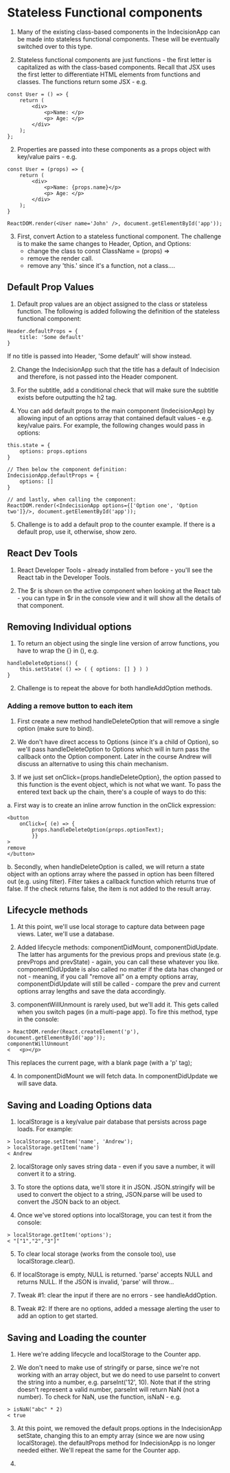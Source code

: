 # Stateless Functional components

1. Many of the existing class-based components in the IndecisionApp can be made into stateless functional components.  These will be eventually switched over to this type.

2. Stateless functional components are just functions - the first letter is capitalized as with the class-based components.  Recall that JSX uses the first letter to differentiate HTML elements from functions and classes. The functions return some JSX - e.g.
```
const User = () => {
    return (
        <div>
            <p>Name: </p>
            <p> Age: </p>
        </div>
    );
};
```

2. Properties are passed into these components as a props object with key/value pairs - e.g.
```
const User = (props) => {
    return (
        <div>
            <p>Name: {props.name}</p>
            <p> Age: </p>
        </div>
    );
}

ReactDOM.render(<User name='John' />, document.getElementById('app'));

```

3. First, convert Action to a stateless functional component.  The challenge is to make the same changes to Header, Option, and Options:
    - change the class to const ClassName = (props) =>
    - remove the render call.
    - remove any 'this.' since it's a function, not a class....

## Default Prop Values

1. Default prop values are an object assigned to the class or stateless function.  The following is added following the definition of the stateless functional component:
```
Header.defaultProps = {
    title: 'Some default'
}
```
If no title is passed into Header, 'Some default' will show instead.  

2. Change the IndecisionApp such that the title has a default of Indecision and therefore, is not passed into the Header component.

3. For the subtitle, add a conditional check that will make sure the subtitle exists before outputting the h2 tag.

4. You can add default props to the main component (IndecisionApp) by allowing input of an options array that contained default values - e.g. key/value pairs.  For example,  the following changes would pass in options:
```
this.state = {
    options: props.options
}

// Then below the component definition:
IndecisionApp.defaultProps = {
    options: []
}

// and lastly, when calling the component:
ReactDOM.render(<IndecisionApp options={['Option one', 'Option two']}/>, document.getElementById('app'));
```

5. Challenge is to add a default prop to the counter example.  If there is a default prop, use it, otherwise, show zero.

## React Dev Tools

1. React Developer Tools - already installed from before - you'll see the React tab in the Developer Tools.

2. The $r is shown on the active component when looking at the React tab - you can type in $r in the console view and it will show all the details of that component.

## Removing Individual options

1. To return an object using the single line version of arrow functions, you have to wrap the {} in (), e.g.

```
handleDeleteOptions() {
    this.setState( () => ( { options: [] } ) )
}
```

2. Challenge is to repeat the above for both handleAddOption methods.

### Adding a remove button to each item

1. First create a new method handleDeleteOption that will remove a single option (make sure to bind).

2. We don't have direct access to Options (since it's a child of Option), so we'll pass handleDeleteOption to Options which will in turn pass the callback onto the Option component.  Later in the course Andrew will discuss an alternative to using this chain mechanism.

3. If we just set onClick={props.handleDeleteOption}, the option passed to this function is the event object, which is not what we want.  To pass the entered text back up the chain, there's a couple of ways to do this:

a. First way is to create an inline arrow function in the onClick expression:
```
<button
    onClick={ (e) => {
        props.handleDeleteOption(props.optionText);
        }}
>
remove
</button>
```

b. Secondly, when handleDeleteOption is called, we will return a state object with an options array where the passed in option has been filtered out (e.g. using filter).  Filter takes a callback function which returns true of false.  If the check returns false, the item is not added to the result array.

## Lifecycle methods

1. At this point, we'll use local storage to capture data between page views.  Later, we'll use a database.

2. Added lifecycle methods: componentDidMount, componentDidUpdate.  The latter has arguments for the previous props and previous state (e.g. prevProps and prevState) - again, you can call these whatever you like.  componentDidUpdate is also called no matter if the data has changed or not - meaning, if you call "remove all" on a empty options array, componentDidUpdate will still be called - compare the prev and current options array lengths and save the data accordingly.

3. componentWillUnmount is rarely used, but we'll add it.  This gets called when you switch pages (in a multi-page app).   To fire this method, type in the console:
```
> ReactDOM.render(React.createElement('p'), document.getElementById('app'));
componentWillUnmount
<   <p></p>
```

This replaces the current page, with a blank page (with a 'p' tag);

4. In componentDidMount we will fetch data.  In componentDidUpdate we will save data.

## Saving and Loading Options data

1. localStorage is a key/value pair database that persists across page loads.  For example:
```
> localStorage.setItem('name', 'Andrew');
> localStorage.getItem('name')
< Andrew
```

2. localStorage only saves string data - even if you save a number, it will convert it to a string.

3. To store the options data, we'll store it in JSON.  JSON.stringify will be used to convert the object to a string, JSON.parse will be used to convert the JSON back to an object.

4.  Once we've stored options into localStorage, you can test it from the console:
```
> localStorage.getItem('options');
< "["1","2","3"]"
```

5. To clear local storage (works from the console too), use localStorage.clear().  

6. If localStorage is empty, NULL is returned.  'parse' accepts NULL and returns NULL.  If the JSON is invalid, 'parse' will throw...

7. Tweak #1: clear the input if there are no errors - see handleAddOption.

8. Tweak #2: If there are no options, added a message alerting the user to add an option to get started.

## Saving and Loading the counter

1. Here we're adding lifecycle and localStorage to the Counter app.

2. We don't need to make use of stringify or parse, since we're not working with an array object, but we do need to use parseInt to convert the string into a number, e.g. parseInt('12', 10).  Note that if the string doesn't represent a valid number, parseInt will return NaN (not a number).  To check for NaN, use the function, isNaN - e.g.
```
> isNaN("abc" * 2)
< true
```

3. At this point, we removed the default props.options in the IndecisionApp setState, changing this to an empty array (since we are now using localStorage).  the defaultProps method for IndecisionApp is no longer needed either.   We'll repeat the same for the Counter app.

4.
